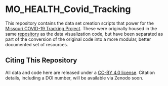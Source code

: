 # MO_HEALTH_Covid_Tracking

This repository contains the data set creation scripts that power for the [Missouri COVID-19 Tracking Project](http://slu-opengis.github.io/covid_daily_viz/). These were originally housed in the same [repository](https://github.com/slu-openGIS/covid_daily_viz) as the data visualization code, but have been separated as part of the conversion of the original code into a more modular, better documented set of resources.

## Citing This Repository
All data and code here are released under a [CC-BY 4.0 license](LICENSE). Citation details, including a DOI number, will be available via Zenodo soon.
